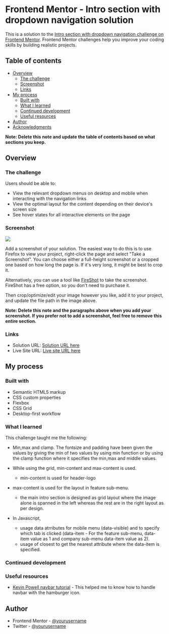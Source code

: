 # Frontend Mentor - Intro section with dropdown navigation solution

This is a solution to the [Intro section with dropdown navigation challenge on Frontend Mentor](https://www.frontendmentor.io/challenges/intro-section-with-dropdown-navigation-ryaPetHE5). Frontend Mentor challenges help you improve your coding skills by building realistic projects.

## Table of contents

- [Overview](#overview)
  - [The challenge](#the-challenge)
  - [Screenshot](#screenshot)
  - [Links](#links)
- [My process](#my-process)
  - [Built with](#built-with)
  - [What I learned](#what-i-learned)
  - [Continued development](#continued-development)
  - [Useful resources](#useful-resources)
- [Author](#author)
- [Acknowledgments](#acknowledgments)

**Note: Delete this note and update the table of contents based on what sections you keep.**

## Overview

### The challenge

Users should be able to:

- View the relevant dropdown menus on desktop and mobile when interacting with the navigation links
- View the optimal layout for the content depending on their device's screen size
- See hover states for all interactive elements on the page

### Screenshot

![](./screenshot.jpg)

Add a screenshot of your solution. The easiest way to do this is to use Firefox to view your project, right-click the page and select "Take a Screenshot". You can choose either a full-height screenshot or a cropped one based on how long the page is. If it's very long, it might be best to crop it.

Alternatively, you can use a tool like [FireShot](https://getfireshot.com/) to take the screenshot. FireShot has a free option, so you don't need to purchase it.

Then crop/optimize/edit your image however you like, add it to your project, and update the file path in the image above.

**Note: Delete this note and the paragraphs above when you add your screenshot. If you prefer not to add a screenshot, feel free to remove this entire section.**

### Links

- Solution URL: [Solution URL here](https://your-solution-url.com)
- Live Site URL: [Live site URL here](https://your-live-site-url.com)

## My process

### Built with

- Semantic HTML5 markup
- CSS custom properties
- Flexbox
- CSS Grid
- Desktop-first workflow

### What I learned

This challenge taught me the following:

- Min,max and clamp.
  The fontsize and padding have been given the values by giving the min of two values by using min function or by using the clamp function where it specifies the min,max and middle values.

- While using the grid, min-content and max-content is used.
  - min-content is used for header-logo
- max-content is used for the layout in feature sub-menu.

  - the main intro section is designed as grid layout where the image alone is spanned in the left whereas the rest are in the right layout as per design.

- In Javascript,
  - usage data atrributes for mobile menu (data-visible) and to specify which tab is clicked (data-item - For the feature sub-menu, data-item value as 1 and company sub-menu data-item value as 2).
  - usage of closest to get the nearest attribute where the data-item is specified.

### Continued development

### Useful resources

- [Kevin Powell navbar tutorial](https://www.youtube.com/watch?v=HbBMp6yUXO0) - This helped me to know how to handle navbar with the hamburger icon.

## Author

- Frontend Mentor - [@yourusername](https://www.frontendmentor.io/profile/yourusername)
- Twitter - [@yourusername](https://www.twitter.com/yourusername)
